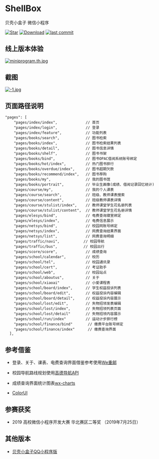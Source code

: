 # ShellBox

贝壳小盒子 微信小程序

[![Star](https://img.shields.io/badge/Star-Airmole-brightgreen.svg)](https://github.com/Airmole/ShellBox/stargazers)
[![Download](https://img.shields.io/badge/download-.zip-brightgreen.svg)](https://github.com/Airmole/ShellBox/archive/master.zip)
[![last commit](https://img.shields.io/badge/last%20commit-2021--09--04-green.svg)](https://github.com/Airmole/ShellBox/commits/master)


## 线上版本体验

[![miniprogram.th.jpg](https://upload-images.jianshu.io/upload_images/4697920-978a1204bd86e58c.png?imageMogr2/auto-orient/strip%7CimageView2/2/w/1240)](小程序体验码)


## 截图
[![-1.jpg](https://upload-images.jianshu.io/upload_images/4697920-dfebfcf8673fc144.png?imageMogr2/auto-orient/strip%7CimageView2/2/w/1240)](https://z4a.net/image/7NtGdH)

## 页面路径说明

```
"pages": [
    "pages/index/index",             // 首页
    "pages/index/login",             // 登录
    "pages/index/feature",           // 功能列表
    "pages/books/search",            // 图书检索
    "pages/books/index",             // 图书检索结果列表
    "pages/books/detail",            // 图书信息详情 
    "pages/books/shelf",             // 图书书架
    "pages/books/bind",              // 图书OPAC借阅系统账号绑定
    "pages/books/hot/index",         // 热门图书排行
    "pages/books/overdue/index",     // 图书超期欠款
    "pages/books/recommend/index",   // 图书荐购
    "pages/books/my",                // 我的图书馆
    "pages/books/portrait",          // 毕业生画像(成绩、借阅记录回忆统计)
    "pages/course/my",               // 我的个人课表
    "pages/course/search",           // 班级、教师课表搜索
    "pages/course/content",          // 班级教师课表详情
    "pages/course/stulist/index",    // 教师课堂学生花名册列表
    "pages/course/stulist/content",  // 教师课堂学生花名册详情
    "pages/elesys/bind",             // 电费查询寝室绑定
    "pages/elesys/index",            // 电费信息展示
    "pages/netsys/bind",             // 校园网账号绑定
    "pages/netsys/index",            // 网费查询结果界面
    "pages/netsys/list",             // 网费查询明细
    "pages/traffic/navi",           // 校园导航
    "pages/traffic/bus",            // 校园出行
    "pages/score/score",             // 成绩查询
    "pages/school/calendar",         // 校历
    "pages/school/tel",              // 校园通讯录
    "pages/school/cert",             // 考证助手
    "pages/school/web",              // 校园站点
    "pages/school/aboutus",          // 关于
    "pages/school/xiaoai"            // 小爱课程表
    "pages/school/board/index",      // 学生权益投诉列表
    "pages/school/board/edit",       // 权益投诉内容编辑
    "pages/school/board/detail",     // 权益投诉内容展示
    "pages/school/lost/edit",        // 失物招领发表编辑
    "pages/school/lost/index",       // 失物招领列表页面
    "pages/school/lost/detail"       // 失物招领内容展示
    "pages/school/run/index"         // 运动计步排行榜
    "pages/school/finance/bind"       // 缴费平台账号绑定
    "pages/school/finance/index"      // 缴费查询界面
  ],
```

## 参考借鉴

- 登录、关于、课表、电费查询界面借鉴参考使用[We重邮](https://github.com/mcc108/wecqupt)

- 校园导航路线规划使用[高德导航API](https://lbs.amap.com/)

- 成绩查询界面统计图表[wx-charts](https://github.com/xiaolin3303/wx-charts)

- [ColorUI](https://github.com/weilanwl/ColorUI)


## 参赛获奖

- 2019 高校微信小程序开发大赛 华北赛区二等奖 （2019年7月25日）

## 其他版本

- [贝壳小盒子QQ小程序版](https://github.com/Airmole/ShellBox_QApp)